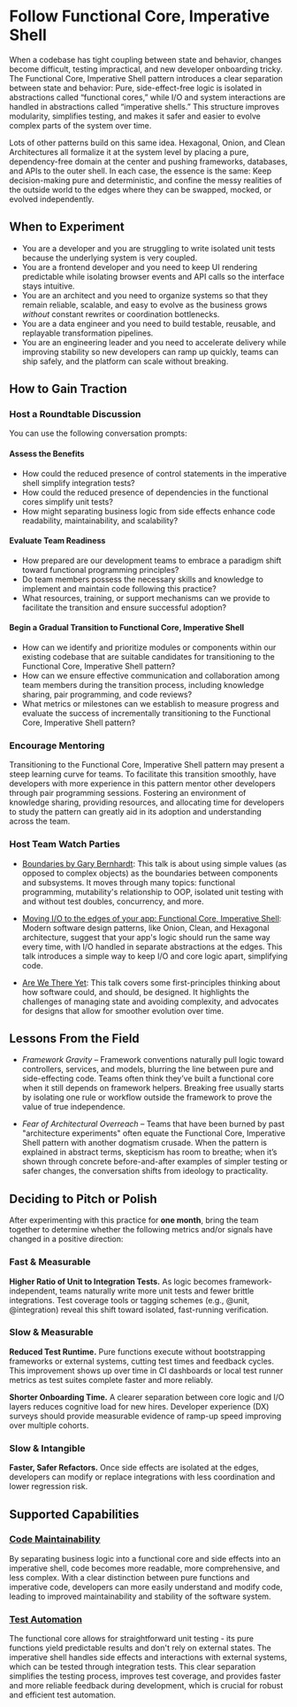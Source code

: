 # Follow Functional Core, Imperative Shell

When a codebase has tight coupling between state and behavior, changes become difficult, testing impractical, and new developer onboarding tricky. The Functional Core, Imperative Shell pattern introduces a clear separation between state and behavior: Pure, side-effect-free logic is isolated in abstractions called “functional cores,” while I/O and system interactions are handled in abstractions called “imperative shells.” This structure improves modularity, simplifies testing, and makes it safer and easier to evolve complex parts of the system over time.

Lots of other patterns build on this same idea. Hexagonal, Onion, and Clean Architectures all formalize it at the system level by placing a pure, dependency-free domain at the center and pushing frameworks, databases, and APIs to the outer shell. In each case, the essence is the same: Keep decision-making pure and deterministic, and confine the messy realities of the outside world to the edges where they can be swapped, mocked, or evolved independently.

## When to Experiment

- You are a developer and you are struggling to write isolated unit tests because the underlying system is very coupled.
- You are a frontend developer and you need to keep UI rendering predictable while isolating browser events and API calls so the interface stays intuitive.
- You are an architect and you need to organize systems so that they remain reliable, scalable, and easy to evolve as the business grows *without* constant rewrites or coordination bottlenecks.
- You are a data engineer and you need to build testable, reusable, and replayable transformation pipelines.
- You are an engineering leader and you need to accelerate delivery while improving stability so new developers can ramp up quickly, teams can ship safely, and the platform can scale without breaking.

## How to Gain Traction

### Host a Roundtable Discussion

You can use the following conversation prompts:

#### Assess the Benefits

- How could the reduced presence of control statements in the imperative shell simplify integration tests?
- How could the reduced presence of dependencies in the functional cores simplify unit tests?
- How might separating business logic from side effects enhance code readability, maintainability, and scalability?

#### Evaluate Team Readiness

- How prepared are our development teams to embrace a paradigm shift toward functional programming principles?
- Do team members possess the necessary skills and knowledge to implement and maintain code following this practice?
- What resources, training, or support mechanisms can we provide to facilitate the transition and ensure successful adoption?

#### Begin a Gradual Transition to Functional Core, Imperative Shell

- How can we identify and prioritize modules or components within our existing codebase that are suitable candidates for transitioning to the Functional Core, Imperative Shell pattern?
- How can we ensure effective communication and collaboration among team members during the transition process, including knowledge sharing, pair programming, and code reviews?
- What metrics or milestones can we establish to measure progress and evaluate the success of incrementally transitioning to the Functional Core, Imperative Shell pattern?

### Encourage Mentoring

Transitioning to the Functional Core, Imperative Shell pattern may present a steep learning curve for teams. To facilitate this transition smoothly, have developers with more experience in this pattern mentor other developers through pair programming sessions. Fostering an environment of knowledge sharing, providing resources, and allocating time for developers to study the pattern can greatly aid in its adoption and understanding across the team.

### Host Team Watch Parties

- [Boundaries by Gary Bernhardt](/resources/tech/boundaries.md): This talk is about using simple values (as opposed to complex objects) as the boundaries between components and subsystems. It moves through many topics: functional programming, mutability's relationship to OOP, isolated unit testing with and without test doubles, concurrency, and more.

- [Moving I/O to the edges of your app: Functional Core, Imperative Shell](/resources/tech/moving_io_to_the_edges.md): Modern software design patterns, like Onion, Clean, and Hexagonal architecture, suggest that your app's logic should run the same way every time, with I/O handled in separate abstractions at the edges. This talk introduces a simple way to keep I/O and core logic apart, simplifying code.

- [Are We There Yet](/resources/tech/are-we-there-yet.md): This talk covers some first-principles thinking about how software could, and should, be designed. It highlights the challenges of managing state and avoiding complexity, and advocates for designs that allow for smoother evolution over time.

## Lessons From the Field

- *Framework Gravity* – Framework conventions naturally pull logic toward controllers, services, and models, blurring the line between pure and side-effecting code. Teams often think they’ve built a functional core when it still depends on framework helpers. Breaking free usually starts by isolating one rule or workflow outside the framework to prove the value of true independence.

- *Fear of Architectural Overreach* – Teams that have been burned by past "architecture experiments" often equate the Functional Core, Imperative Shell pattern with another dogmatism crusade. When the pattern is explained in abstract terms, skepticism has room to breathe; when it’s shown through concrete before-and-after examples of simpler testing or safer changes, the conversation shifts from ideology to practicality.

## Deciding to Pitch or Polish

After experimenting with this practice for **one month**, bring the team together to determine whether the following metrics and/or signals have changed in a positive direction:

### Fast & Measurable

**Higher Ratio of Unit to Integration Tests.** As logic becomes framework-independent, teams naturally write more unit tests and fewer brittle integrations. Test coverage tools or tagging schemes (e.g., @unit, @integration) reveal this shift toward isolated, fast-running verification.

### Slow & Measurable

**Reduced Test Runtime.** Pure functions execute without bootstrapping frameworks or external systems, cutting test times and feedback cycles. This improvement shows up over time in CI dashboards or local test runner metrics as test suites complete faster and more reliably.

**Shorter Onboarding Time.** A clearer separation between core logic and I/O layers reduces cognitive load for new hires. Developer experience (DX) surveys should provide measurable evidence of ramp-up speed improving over multiple cohorts.

### Slow & Intangible

**Faster, Safer Refactors.** Once side effects are isolated at the edges, developers can modify or replace integrations with less coordination and lower regression risk.

## Supported Capabilities

### [Code Maintainability](/capabilities/code-maintainability.md)

By separating business logic into a functional core and side effects into an imperative shell, code becomes more readable, more comprehensive, and less complex. With a clear distinction between pure functions and imperative code, developers can more easily understand and modify code, leading to improved maintainability and stability of the software system.

### [Test Automation](/capabilities/test-automation.md)

The functional core allows for straightforward unit testing - its pure functions yield predictable results and don't rely on external states. The imperative shell handles side effects and interactions with external systems, which can be tested through integration tests. This clear separation simplifies the testing process, improves test coverage, and provides faster and more reliable feedback during development, which is crucial for robust and efficient test automation.
